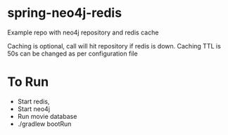 # spring-neo4j-redis
Example repo with neo4j repository and redis cache

Caching is optional, call will hit repository if redis is down. Caching TTL is 50s can be changed as per configuration file

# To Run
- Start redis, 
- Start neo4j 
- Run movie database
- ./gradlew bootRun

